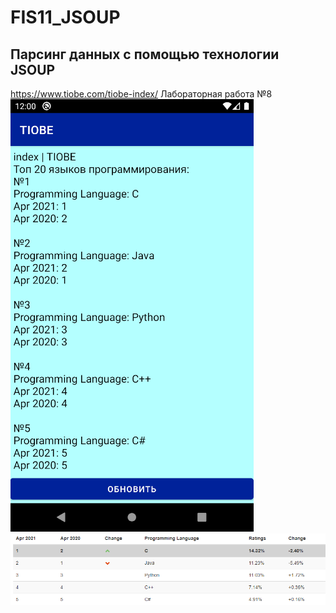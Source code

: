 # FIS11_JSOUP
##   Парсинг данных с помощью технологии JSOUP
https://www.tiobe.com/tiobe-index/
Лабораторная работа №8  
![приложение](pictures/приложение.png)
![сайт](pictures/сайт.png)